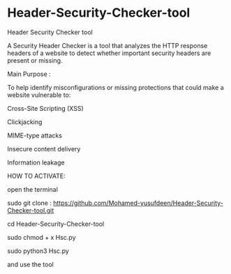 # Header-Security-Checker-tool
Header Security Checker tool

A Security Header Checker is a tool that analyzes the HTTP response headers of a website to detect whether important security headers are present or missing.

Main Purpose :

To help identify misconfigurations or missing protections that could make a website vulnerable to:

Cross-Site Scripting (XSS)

Clickjacking

MIME-type attacks

Insecure content delivery

Information leakage

HOW TO ACTIVATE:

open the terminal 

sudo git clone : https://github.com/Mohamed-yusufdeen/Header-Security-Checker-tool.git

cd Header-Security-Checker-tool 

sudo chmod + x Hsc.py  

sudo python3 Hsc.py  

and use the tool 

